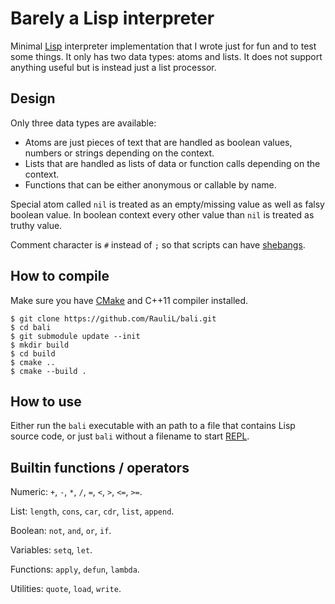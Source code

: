 # Barely a Lisp interpreter

Minimal [Lisp] interpreter implementation that I wrote just for fun and to
test some things. It only has two data types: atoms and lists. It does not
support anything useful but is instead just a list processor.

## Design

Only three data types are available:

- Atoms are just pieces of text that are handled as boolean values, numbers
  or strings depending on the context.
- Lists that are handled as lists of data or function calls depending on the
  context.
- Functions that can be either anonymous or callable by name.

Special atom called `nil` is treated as an empty/missing value as well as falsy
boolean value. In boolean context every other value than `nil` is treated as
truthy value.

Comment character is `#` instead of `;` so that scripts can have [shebangs].

## How to compile

Make sure you have [CMake] and C++11 compiler installed.

```shell
$ git clone https://github.com/RauliL/bali.git
$ cd bali
$ git submodule update --init
$ mkdir build
$ cd build
$ cmake ..
$ cmake --build .
```

## How to use

Either run the `bali` executable with an path to a file that contains Lisp
source code, or just `bali` without a filename to start [REPL].

## Builtin functions / operators

Numeric: `+`, `-`, `*`, `/`, `=`, `<`, `>`, `<=`, `>=`.

List: `length`, `cons`, `car`, `cdr`, `list`, `append`.

Boolean: `not`, `and`, `or`, `if`.

Variables: `setq`, `let`.

Functions: `apply`, `defun`, `lambda`.

Utilities: `quote`, `load`, `write`.

[Lisp]: https://en.wikipedia.org/wiki/Lisp_(programming_language)
[shebangs]: https://en.wikipedia.org/wiki/Shebang_(Unix)
[CMake]: https://www.cmake.org
[REPL]: https://en.wikipedia.org/wiki/Read%E2%80%93eval%E2%80%93print_loop
